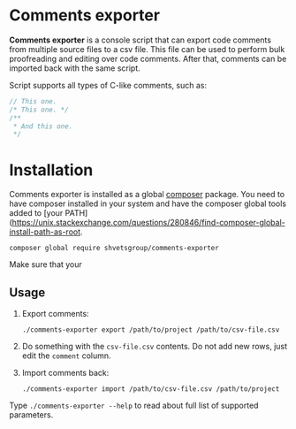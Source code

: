 # Comments exporter

**Comments exporter** is a console script that can export code comments from multiple source files to a csv file. This file can be used to perform bulk proofreading and editing over code comments. After that, comments can be imported back with the same script.

Script supports all types of C-like comments, such as:

```php
// This one.
/* This one. */
/**
 * And this one. 
 */
```

# Installation

Comments exporter is installed as a global [composer](https://getcomposer.org/doc/00-intro.md) package. You need to have composer installed in your system and have the composer global tools added to [your PATH](https://unix.stackexchange.com/questions/280846/find-composer-global-install-path-as-root.

```
composer global require shvetsgroup/comments-exporter
```

Make sure that your

## Usage

1. Export comments:
    ```
    ./comments-exporter export /path/to/project /path/to/csv-file.csv
    ```

2. Do something with the `csv-file.csv` contents. Do not add new rows, just edit the `comment` column.

3. Import comments back:

    ```
    ./comments-exporter import /path/to/csv-file.csv /path/to/project 
    ```

Type `./comments-exporter --help` to read about full list of supported parameters.

